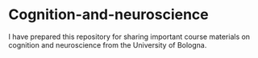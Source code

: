 # Cognition-and-neuroscience
I have prepared this repository for sharing important course materials on cognition and neuroscience from the University of Bologna.
